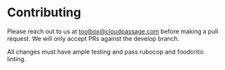 # Contributing
Please reach out to us at toolbox@cloudpassage.com before making a pull request.
We will only accept PRs against the develop branch.

All changes must have ample testing and pass rubocop and foodcritic linting.
